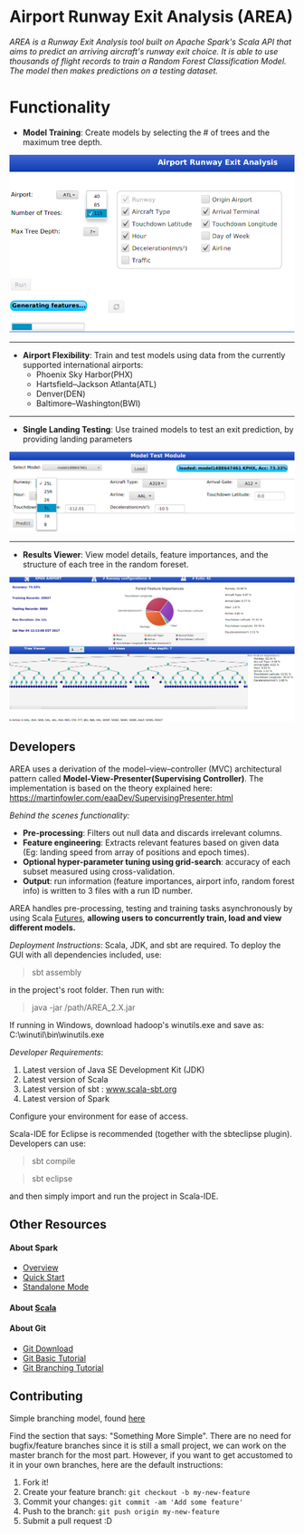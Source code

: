 # Airport Runway Exit Analysis (AREA)

*AREA is a Runway Exit Analysis tool built on Apache Spark's Scala API that aims to predict an arriving aircraft's runway exit choice. It is able to use thousands of flight records to train a Random Forest Classification Model. The model then makes predictions on a testing dataset.*

# Functionality

 - **Model Training**: Create models by selecting the # of trees and the maximum tree depth.
 
![Run](docs/images/area_run.png)
- - - -
 - **Airport Flexibility**: Train and test models using data from the currently supported international airports:
   - Phoenix Sky Harbor(PHX)
   - Hartsfield–Jackson Atlanta(ATL)
   - Denver(DEN)
   - Baltimore–Washington(BWI)

- - - -
 - **Single Landing Testing**: Use trained models to test an exit prediction, by providing landing parameters
 
![Load](docs/images/area_load.png)
- - - -
 - **Results Viewer**: View model details, feature importances, and the structure of each tree in the random foreset.
 
![View](docs/images/area_view.png)

## Developers

AREA uses a derivation of the model–view–controller (MVC) architectural pattern called **Model-View-Presenter(Supervising Controller)**. The implementation is based on the theory explained here: https://martinfowler.com/eaaDev/SupervisingPresenter.html 

*Behind the scenes functionality:*
 - **Pre-processing**: Filters out null data and discards irrelevant columns.
 - **Feature engineering**: Extracts relevant features based on given data (Eg: landing speed from array of positions and epoch times).
 - **Optional hyper-parameter tuning using grid-search**: accuracy of each subset measured using cross-validation.
 - **Output**: run information (feature importances, airport info, random forest info) is written to 3 files with a run ID number.

AREA handles pre-processing, testing and training tasks asynchronously by using Scala [Futures](http://docs.scala-lang.org/overviews/core/futures.html), **allowing users to concurrently train, load and view different models.**


*Deployment Instructions*:
Scala, JDK, and sbt are required. To deploy the GUI with all dependencies included, use:

> sbt assembly

in the project's root folder. Then run with:

> java -jar /path/AREA_2.X.jar

If running in Windows, download hadoop's winutils.exe and save as: C:\winutil\bin\winutils.exe

*Developer Requirements*:

1. Latest version of Java SE Development Kit (JDK)
2. Latest version of Scala
3. Latest version of sbt : www.scala-sbt.org
4. Latest version of Spark

Configure your environment for ease of access.

Scala-IDE for Eclipse is recommended (together with the sbteclipse plugin). Developers can use:

> sbt compile

> sbt eclipse

and then simply import and run the project in Scala-IDE.

## Other Resources

#### About Spark

 - [Overview](http://spark.apache.org/docs/latest/index.html)
 - [Quick Start](http://spark.apache.org/docs/latest/quick-start.html)
 - [Standalone Mode](http://spark.apache.org/docs/latest/spark-standalone.html)

#### About [Scala](https://www.scala-lang.org/)

#### About Git
* [Git Download](https://git-scm.com/downloads)
* [Git Basic Tutorial](https://try.github.io/)
* [Git Branching Tutorial](http://learngitbranching.js.org/)

## Contributing
Simple branching model, found [here](https://barro.github.io/2016/02/a-succesful-git-branching-model-considered-harmful/#figure-cactus-model)

Find the section that says: "Something More Simple". There are no need for bugfix/feature branches since it is still a small project, we can work on the master branch for the most part. However, if you want to get accustomed to it in your own branches, here are the default instructions:

1. Fork it!
2. Create your feature branch: `git checkout -b my-new-feature`
3. Commit your changes: `git commit -am 'Add some feature'`
4. Push to the branch: `git push origin my-new-feature`
5. Submit a pull request :D

